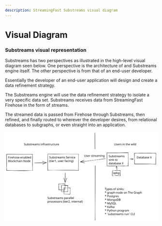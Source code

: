 ```yaml
---
description: StreamingFast Substreams visual diagram
---
```


# Visual Diagram

### Substreams visual representation

Substreams has two perspectives as illustrated in the high-level visual diagram seen below. One perspective is the architecture of and Substreams engine itself. The other perspective is from that of an end-user developer. &#x20;

Essentially the developer of an end-user application will design and create a data refinement strategy.&#x20;

The Substreams engine will use the data refinement strategy to isolate a very specific data set. Substreams receives data from StreamingFast Firehose in the form of streams.&#x20;

The streamed data is passed from Firehose through Substreams, then refined, and finally routed to wherever the developer desires, from relational databases to subgraphs, or even straight into an application.&#x20;

<img src="../.gitbook/assets/substreams.excalidraw (1).svg" alt="StreamingFast Substreams high-level visual diagram" class="gitbook-drawing">
